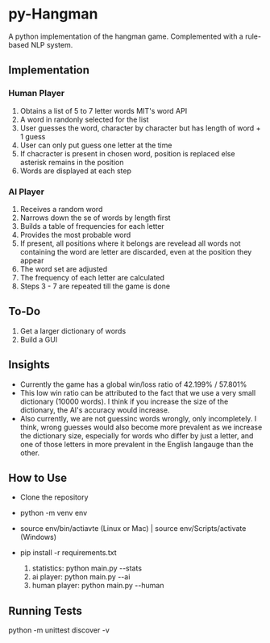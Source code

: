 # py-Hangman

A python implementation of the hangman game.
Complemented with a rule-based NLP system.

## Implementation
### Human Player
1. Obtains a list of 5 to 7 letter words MIT's word API
2. A word in randonly selected for the list
3. User guesses the word, character by character but has
    length of word + 1 guess
4. User can only put guess one letter at the time
5. If chacracter is present in chosen word, position is replaced
    else asterisk remains in the position
6. Words are displayed at each step

### AI Player
1. Receives a random word
2. Narrows down the se of words by length first
3. Builds a table of frequencies for each letter
4. Provides the most probable word
5. If present, all positions where it belongs are revelead
    all words not containing the word are letter are discarded,
    even at the position they appear
6. The word set are adjusted
7. The frequency of each letter are calculated
8. Steps 3 - 7 are repeated till the game is done

## To-Do
1. Get a larger dictionary of words
2. Build a GUI

## Insights
- Currently the game has a global win/loss ratio of 42.199% / 57.801%
- This low win ratio can be attributed to the fact that we use
    a very small dictionary (10000 words). I think if you increase
    the size of the dictionary, the AI's accuracy would increase.
- Also currently, we are not guessinc words wrongly, only incompletely.
    I think, wrong guesses would also become more prevalent as we increase the
    dictionary size, especially for words who differ by just a letter, and
    one of those letters in more prevalent in the English langauge than the
    other.

## How to Use
- Clone the repository
- python -m venv env
- source env/bin/actiavte (Linux or Mac) | source env/Scripts/activate (Windows)
- pip install -r requirements.txt

    1. statistics: python main.py --stats
    2. ai player: python main.py --ai
    3. human player: python main.py --human

## Running Tests
python -m unittest discover -v